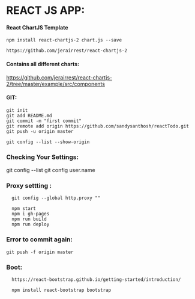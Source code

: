 # REACT JS APP:


#### React ChartJS Template


    npm install react-chartjs-2 chart.js --save

    https://github.com/jerairrest/react-chartjs-2

#### Contains all different charts:

https://github.com/jerairrest/react-chartjs-2/tree/master/example/src/components

#### GIT:
    git init
    git add README.md
    git commit -m "first commit"
    git remote add origin https://github.com/sandysanthosh/reactTodo.git
    git push -u origin master

    git config --list --show-origin

### Checking Your Settings:

  git config --list
  git config user.name

### Proxy settting :

      git config --global http.proxy ""

      npm start
      npm i gh-pages
      npm run build
      npm run deploy

### Error to commit again:

    git push -f origin master


### Boot:

      https://react-bootstrap.github.io/getting-started/introduction/

      npm install react-bootstrap bootstrap
